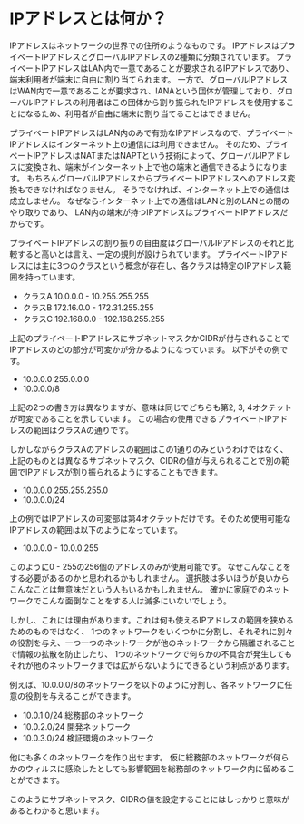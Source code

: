 # IPアドレスとは何か？

IPアドレスはネットワークの世界での住所のようなものです。
IPアドレスはプライベートIPアドレスとグローバルIPアドレスの2種類に分類されています。
プライベートIPアドレスはLAN内で一意であることが要求されるIPアドレスであり、端末利用者が端末に自由に割り当てられます。
一方で、グローバルIPアドレスはWAN内で一意であることが要求され、IANAという団体が管理しており、グローバルIPアドレスの利用者はこの団体から割り振られたIPアドレスを使用することになるため、利用者が自由に端末に割り当てることはできません。

プライベートIPアドレスはLAN内のみで有効なIPアドレスなので、プライベートIPアドレスはインターネット上の通信には利用できません。
そのため、プライベートIPアドレスはNATまたはNAPTという技術によって、グローバルIPアドレスに変換され、端末がインターネット上で他の端末と通信できるようになります。
もちろんグローバルIPアドレスからプライベートIPアドレスへのアドレス変換もできなければなりません。
そうでなければ、インターネット上での通信は成立しません。
なぜならインターネット上での通信はLANと別のLANとの間のやり取りであり、
LAN内の端末が持つIPアドレスはプライベートIPアドレスだからです。

プライベートIPアドレスの割り振りの自由度はグローバルIPアドレスのそれと比較すると高いとは言え、一定の規則が設けられています。
プライベートIPアドレスには主に3つのクラスという概念が存在し、各クラスは特定のIPアドレス範囲を持っています。

- クラスA 10.0.0.0 - 10.255.255.255
- クラスB 172.16.0.0 - 172.31.255.255
- クラスC 192.168.0.0 - 192.168.255.255

上記のプライベートIPアドレスにサブネットマスクかCIDRが付与されることでIPアドレスのどの部分が可変かが分かるようになっています。
以下がその例です。

- 10.0.0.0 255.0.0.0
- 10.0.0.0/8

上記の2つの書き方は異なりますが、意味は同じでどちらも第2, 3, 4オクテットが可変であることを示しています。
この場合の使用できるプライベートIPアドレスの範囲はクラスAの通りです。

しかしながらクラスAのアドレスの範囲はこの1通りのみというわけではなく、
上記のものとは異なるサブネットマスク、CIDRの値が与えられることで別の範囲でIPアドレスが割り振られるようにすることもできます。

- 10.0.0.0 255.255.255.0
- 10.0.0.0/24

上の例ではIPアドレスの可変部は第4オクテットだけです。そのため使用可能なIPアドレスの範囲は以下のようになっています。

- 10.0.0.0 - 10.0.0.255

このように0 - 255の256個のアドレスのみが使用可能です。
なぜこんなことをする必要があるのかと思われるかもしれません。
選択肢は多いほうが良いからこんなことは無意味だという人もいるかもしれません。
確かに家庭でのネットワークでこんな面倒なことをする人は滅多にいないでしょう。

しかし、これには理由があります。これは何も使えるIPアドレスの範囲を狭めるためのものではなく、
1つのネットワークをいくつかに分割し、それぞれに別々の役割を与え、一つ一つのネットワークが他のネットワークから隔離されることで情報の拡散を防止したり、
1つのネットワークで何らかの不具合が発生してもそれが他のネットワークまでは広がらないようにできるという利点があります。

例えば、10.0.0.0/8のネットワークを以下のように分割し、各ネットワークに任意の役割を与えることができます。

- 10.0.1.0/24 総務部のネットワーク
- 10.0.2.0/24 開発ネットワーク
- 10.0.3.0/24 検証環境のネットワーク

他にも多くのネットワークを作り出せます。
仮に総務部のネットワークが何らかのウィルスに感染したとしても影響範囲を総務部のネットワーク内に留めることができます。

このようにサブネットマスク、CIDRの値を設定することにはしっかりと意味があるとわかると思います。